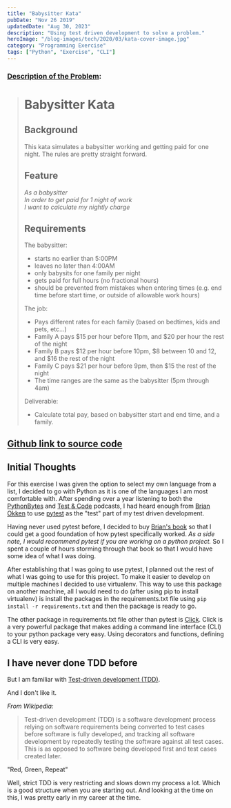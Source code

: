 ```yaml
---
title: "Babysitter Kata"
pubDate: "Nov 26 2019"
updatedDate: "Aug 30, 2023"
description: "Using test driven development to solve a problem."
heroImage: "/blog-images/tech/2020/03/kata-cover-image.jpg"
category: "Programming Exercise"
tags: ["Python", "Exercise", "CLI"]
---
```


### [Description of the Problem](https://github.com/PillarTechnology/kata-babysitter):

> # Babysitter Kata
>
> ## Background
>
> This kata simulates a babysitter working and getting paid for one night. The rules are pretty straight forward.
>
> ## Feature
>
> _As a babysitter<br>
> In order to get paid for 1 night of work<br>
> I want to calculate my nightly charge<br>_
>
> ## Requirements
>
> The babysitter:
>
> - starts no earlier than 5:00PM
> - leaves no later than 4:00AM
> - only babysits for one family per night
> - gets paid for full hours (no fractional hours)
> - should be prevented from mistakes when entering times (e.g. end time before start time, or outside of allowable work hours)
>
> The job:
>
> - Pays different rates for each family (based on bedtimes, kids and pets, etc...)
> - Family A pays $15 per hour before 11pm, and $20 per hour the rest of the night
> - Family B pays $12 per hour before 10pm, $8 between 10 and 12, and $16 the rest of the night
> - Family C pays $21 per hour before 9pm, then $15 the rest of the night
> - The time ranges are the same as the babysitter (5pm through 4am)
>
> Deliverable:
>
> - Calculate total pay, based on babysitter start and end time, and a family.

## [Github link to source code](https://github.com/thejayhaykid/babysitter-kata)

## Initial Thoughts

For this exercise I was given the option to select my own language from a list, I decided to go with Python as it is one of the languages I am most comfortable with. After spending over a year listening to both the [PythonBytes](https://pythonbytes.fm/) and [Test & Code](https://testandcode.com/) podcasts, I had heard enough from [Brian Okken](https://twitter.com/brianokken) to use [pytest](https://docs.pytest.org/en/latest/) as the "test" part of my test driven development.

Having never used pytest before, I decided to buy [Brian's book](https://pragprog.com/book/bopytest/python-testing-with-pytest) so that I could get a good foundation of how pytest specifically worked. _As a side note, I would recommend pytest if you are working on a python project._ So I spent a couple of hours storming through that book so that I would have some idea of what I was doing.

After establishing that I was going to use pytest, I planned out the rest of what I was going to use for this project. To make it easier to develop on multiple machines I decided to use virtualenv. This way to use this package on another machine, all I would need to do (after using pip to install virtualenv) is install the packages in the requirements.txt file using `pip install -r requirements.txt` and then the package is ready to go.

The other package in requirements.txt file other than pytest is [Click](https://click.palletsprojects.com/en/7.x/). Click is a very powerful package that makes adding a command line interface (CLI) to your python package very easy. Using decorators and functions, defining a CLI is very easy.

## I have never done TDD before

But I am familiar with [Test-driven development (TDD)](https://en.m.wikipedia.org/wiki/Test-driven_development).

And I don't like it.

_From Wikipedia:_

> Test-driven development (TDD) is a software development process relying on software requirements being converted to test cases before software is fully developed, and tracking all software development by repeatedly testing the software against all test cases. This is as opposed to software being developed first and test cases created later.

"Red, Green, Repeat"

Well, strict TDD is very restricting and slows down my process a lot. Which is a good structure when you are starting out. And looking at the time on this, I was pretty early in my career at the time.
